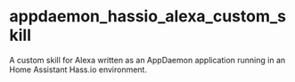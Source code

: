 # appdaemon_hassio_alexa_custom_skill
A custom skill for Alexa written as an AppDaemon application running in an Home Assistant Hass.io environment.
